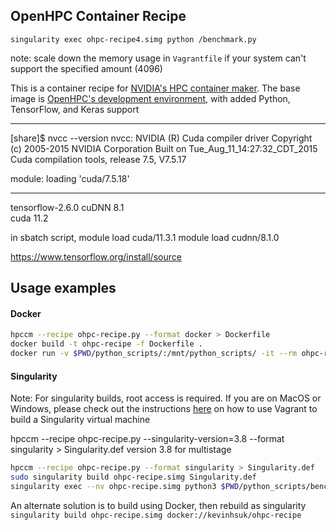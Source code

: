 
## OpenHPC Container Recipe




`singularity exec ohpc-recipe4.simg python /benchmark.py`


note: scale down the memory usage in `Vagrantfile` if your system can't support the specified amount (4096)


This is a container recipe for [NVIDIA's HPC container maker](https://github.com/NVIDIA/hpc-container-maker). The base image is [OpenHPC's development environment](https://quay.io/repository/ohpc/ohpc-gnu9), with added Python, TensorFlow, and Keras support



---
[share]$ nvcc --version
nvcc: NVIDIA (R) Cuda compiler driver
Copyright (c) 2005-2015 NVIDIA Corporation
Built on Tue_Aug_11_14:27:32_CDT_2015
Cuda compilation tools, release 7.5, V7.5.17

module: loading 'cuda/7.5.18'

---


tensorflow-2.6.0
cuDNN 8.1	
cuda 11.2


in sbatch script, 
module load cuda/11.3.1
module load cudnn/8.1.0


https://www.tensorflow.org/install/source


## Usage examples


#### Docker

```bash
hpccm --recipe ohpc-recipe.py --format docker > Dockerfile
docker build -t ohpc-recipe -f Dockerfile .
docker run -v $PWD/python_scripts/:/mnt/python_scripts/ -it --rm ohpc-recipe python3.7 /mnt/python_scripts/test.py
```

#### Singularity

Note: For singularity builds, root access is required. If you are on MacOS or Windows, please check out the instructions [here](https://docs.sylabs.io/guides/3.0/user-guide/installation.html#mac) on how to use Vagrant to build a Singularity virtual machine



hpccm --recipe ohpc-recipe.py --singularity-version=3.8 --format singularity > Singularity.def
version 3.8 for multistage


```bash
hpccm --recipe ohpc-recipe.py --format singularity > Singularity.def
sudo singularity build ohpc-recipe.simg Singularity.def
singularity exec --nv ohpc-recipe.simg python3 $PWD/python_scripts/benchmark.py
```

An alternate solution is to build using Docker, then rebuild as singularity
`singularity build ohpc-recipe.simg docker://kevinhsuk/ohpc-recipe`



